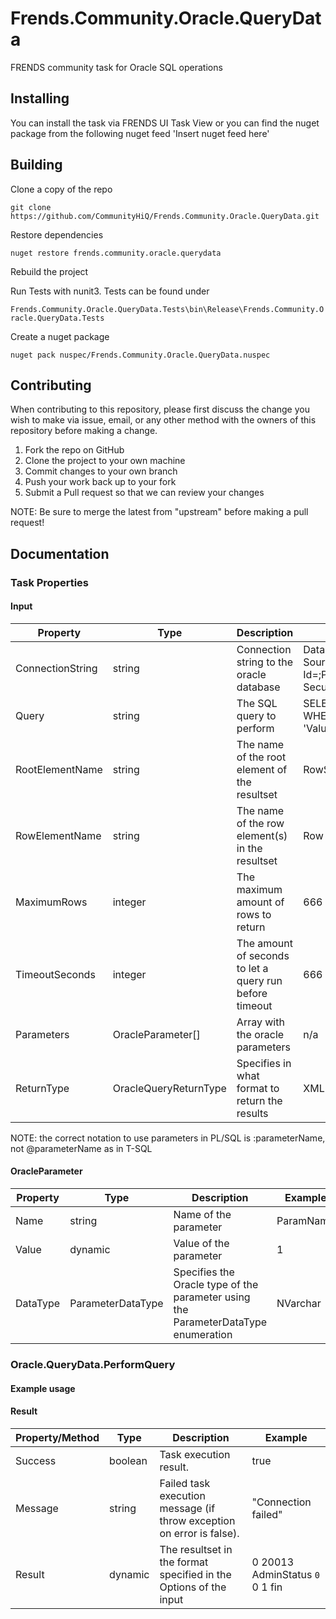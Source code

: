 # Frends.Community.Oracle.QueryData
FRENDS community task for Oracle SQL operations

## Installing
You can install the task via FRENDS UI Task View or you can find the nuget package from the following nuget feed
'Insert nuget feed here'

## Building
Clone a copy of the repo

`git clone https://github.com/CommunityHiQ/Frends.Community.Oracle.QueryData.git`

Restore dependencies

`nuget restore frends.community.oracle.querydata`

Rebuild the project

Run Tests with nunit3. Tests can be found under

`Frends.Community.Oracle.QueryData.Tests\bin\Release\Frends.Community.Oracle.QueryData.Tests`

Create a nuget package

`nuget pack nuspec/Frends.Community.Oracle.QueryData.nuspec`

## Contributing
When contributing to this repository, please first discuss the change you wish to make via issue, email, or any other method with the owners of this repository before making a change.

1. Fork the repo on GitHub
2. Clone the project to your own machine
3. Commit changes to your own branch
4. Push your work back up to your fork
5. Submit a Pull request so that we can review your changes

NOTE: Be sure to merge the latest from "upstream" before making a pull request!

## Documentation

### Task Properties

#### Input

| Property             | Type                 | Description                          | Example |
| ---------------------| ---------------------| ------------------------------------ | ----- |
| ConnectionString | string | Connection string to the oracle database | Data Source=localhost;User Id=<userid>;Password=<password>;Persist Security Info=True; |
| Query | string | The SQL query to perform | SELECT * FROM Table WHERE Column = 'Value' |
| RootElementName | string | The name of the root element of the resultset | RowSet |
| RowElementName | string | The name of the row element(s) in the resultset | Row |
| MaximumRows | integer | The maximum amount of rows to return | 666 |
| TimeoutSeconds | integer | The amount of seconds to let a query run before timeout | 666 |
| Parameters | OracleParameter[] |  Array with the oracle parameters | n/a |
| ReturnType | OracleQueryReturnType | Specifies in what format to return the results | XMLDocument |

NOTE: the correct notation to use parameters in PL/SQL is :parameterName, not @parameterName as in T-SQL

#### OracleParameter

| Property             | Type                 | Description                          | Example |
| ---------------------| ---------------------| ------------------------------------ | ----- |
| Name | string | Name of the parameter | ParamName |
| Value | dynamic | Value of the parameter | 1 |
| DataType | ParameterDataType | Specifies the Oracle type of the parameter using the ParameterDataType enumeration | NVarchar |

### Oracle.QueryData.PerformQuery

#### Example usage

#### Result

| Property/Method | Type | Description | Example |
| ---------------------| ---------------------| ----------------------- | -------- |
| Success | boolean | Task execution result. | true |
| Message | string | Failed task execution message (if throw exception on error is false). | "Connection failed" |
| Result | dynamic | The resultset in the format specified in the Options of the input | <?xml version="1.0"?><root> <row>  <ID>0</ID>  <TABLEID>20013</TABLEID>  <FIELDNAME>AdminStatus</FIELDNAME>  <CODE>0</CODE>  <ATTRTYPE>0</ATTRTYPE>  <ACTIVEUSE>1</ACTIVEUSE>  <LANGUAGEID>fin</LANGUAGEID> </row></root>|